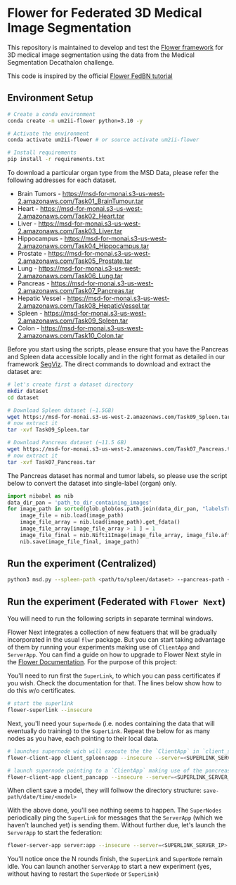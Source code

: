 # Flower for Federated 3D Medical Image Segmentation 

This repository is maintained to develop and test the [Flower framework](https://flower.ai/) for 3D medical image segmentation using the data from the Medical Segmentation Decathalon challenge.

This code is inspired by the official [Flower FedBN tutorial](https://flower.dev/docs/fedbn-example-pytorch-from-centralized-to-federated.html) 

## Environment Setup

```bash
# Create a conda environment
conda create -n um2ii-flower python=3.10 -y

# Activate the environment
conda activate um2ii-flower # or source activate um2ii-flower

# Install requirements
pip install -r requirements.txt
```
To download a particular organ type from the MSD Data, please refer the following addresses for each dataset.
* Brain Tumors - https://msd-for-monai.s3-us-west-2.amazonaws.com/Task01_BrainTumour.tar
* Heart - https://msd-for-monai.s3-us-west-2.amazonaws.com/Task02_Heart.tar
* Liver - https://msd-for-monai.s3-us-west-2.amazonaws.com/Task03_Liver.tar
* Hippocampus - https://msd-for-monai.s3-us-west-2.amazonaws.com/Task04_Hippocampus.tar
* Prostate - https://msd-for-monai.s3-us-west-2.amazonaws.com/Task05_Prostate.tar
* Lung - https://msd-for-monai.s3-us-west-2.amazonaws.com/Task06_Lung.tar
* Pancreas - https://msd-for-monai.s3-us-west-2.amazonaws.com/Task07_Pancreas.tar
* Hepatic Vessel - https://msd-for-monai.s3-us-west-2.amazonaws.com/Task08_HepaticVessel.tar
* Spleen - https://msd-for-monai.s3-us-west-2.amazonaws.com/Task09_Spleen.tar
* Colon - https://msd-for-monai.s3-us-west-2.amazonaws.com/Task10_Colon.tar

Before you start using the scripts, please ensure that you have the Pancreas and Spleen data accessible locally and in the right format as detailed in our framework [SegViz](https://github.com/UM2ii/SegViz). The direct commands to download and extract the dataset are:

```bash
# let's create first a dataset directory
mkdir dataset
cd dataset

# Download Spleen dataset (~1.5GB)
wget https://msd-for-monai.s3-us-west-2.amazonaws.com/Task09_Spleen.tar # Change as per requirement
# now extract it
tar -xvf Task09_Spleen.tar

# Download Pancreas dataset (~11.5 GB)
wget https://msd-for-monai.s3-us-west-2.amazonaws.com/Task07_Pancreas.tar # Change as per requirement
# now extract it
tar -xvf Task07_Pancreas.tar
```

The Pancreas dataset has normal and tumor labels, so please use the script below to convert the dataset into single-label (organ) only. 

```python
import nibabel as nib
data_dir_pan = 'path_to_dir_containing_images'
for image_path in sorted(glob.glob(os.path.join(data_dir_pan, "labelsTr", "*.nii.gz"))):
    image_file = nib.load(image_path)
    image_file_array = nib.load(image_path).get_fdata()
    image_file_array[image_file_array > 1 ] = 1
    image_file_final = nib.Nifti1Image(image_file_array, image_file.affine)
    nib.save(image_file_final, image_path)  
```

## Run the experiment (Centralized)

```bash
python3 msd.py --spleen-path <path/to/spleen/dataset> --pancreas-path <path/to/spleen/dataset>
```

## Run the experiment (Federated with `Flower Next`)

You will need to run the following scripts in separate terminal windows.

Flower Next integrates a collection of new featuers that will be gradually incorporated in the usual `flwr` package. But you can start taking advantage of them by running your experiments making use of `ClientApp` and `ServerApp`. You can find a guide on how to upgrade to Flower Next style in the [Flower Documentation](https://flower.ai/docs/framework/how-to-upgrade-to-flower-next.html). For the purpose of this project:

You'll need to run first the `SuperLink`, to which you can pass certificates if you wish. Check the documentation for that. The lines below show how to do this w/o certificates.

```bash
# start the superlink
flower-superlink --insecure
```

Next, you'll need your `SuperNode` (i.e. nodes containing the data that will eventually do training) to the `SuperLink`. Repeat the below for as many nodes as you have, each pointing to their local data. 

```bash
# launches supernode wich will execute the the `ClientApp` in `client_spleen.py`
flower-client-app client_spleen:app --insecure --server=<SUPERLINK_SERVER_IP>

# launch supernode pointing to a `ClientApp` making use of the pancreas data
flower-client-app client_pan:app --insecure --server=<SUPERLINK_SERVER_IP>
```
When client save a model, they will follwow the directory structure: `save-path/date/time/<model>`

With the above done, you'll see nothing seems to happen. The `SuperNodes` periodically ping the `SuperLink` for messages that the `ServerApp` (which we haven't launched yet) is sending them. Without further due, let's launch the `ServerApp` to start the federation:

```bash
flower-server-app server:app --insecure --server=<SUPERLINK_SERVER_IP>
```

You'll notice once the N rounds finish, the `SuperLink` and `SuperNode` remain idle. You can launch another `ServerApp` to start a new experiment (yes, without having to restart the `SuperNode` or `SuperLink`)
